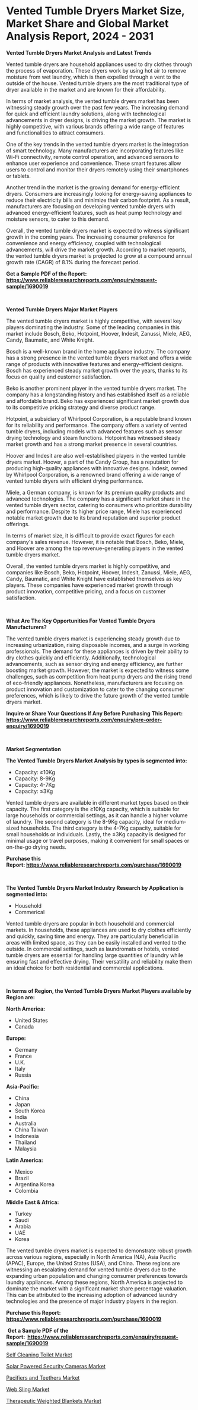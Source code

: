 <p><h1>Vented Tumble Dryers Market Size, Market Share and Global Market Analysis Report, 2024 - 2031</h1></p><p><strong>Vented Tumble Dryers Market Analysis and Latest Trends</strong></p>
<p><p>Vented tumble dryers are household appliances used to dry clothes through the process of evaporation. These dryers work by using hot air to remove moisture from wet laundry, which is then expelled through a vent to the outside of the house. Vented tumble dryers are the most traditional type of dryer available in the market and are known for their affordability.</p><p>In terms of market analysis, the vented tumble dryers market has been witnessing steady growth over the past few years. The increasing demand for quick and efficient laundry solutions, along with technological advancements in dryer designs, is driving the market growth. The market is highly competitive, with various brands offering a wide range of features and functionalities to attract consumers.</p><p>One of the key trends in the vented tumble dryers market is the integration of smart technology. Many manufacturers are incorporating features like Wi-Fi connectivity, remote control operation, and advanced sensors to enhance user experience and convenience. These smart features allow users to control and monitor their dryers remotely using their smartphones or tablets.</p><p>Another trend in the market is the growing demand for energy-efficient dryers. Consumers are increasingly looking for energy-saving appliances to reduce their electricity bills and minimize their carbon footprint. As a result, manufacturers are focusing on developing vented tumble dryers with advanced energy-efficient features, such as heat pump technology and moisture sensors, to cater to this demand.</p><p>Overall, the vented tumble dryers market is expected to witness significant growth in the coming years. The increasing consumer preference for convenience and energy efficiency, coupled with technological advancements, will drive the market growth. According to market reports, the vented tumble dryers market is projected to grow at a compound annual growth rate (CAGR) of 8.1% during the forecast period.</p></p>
<p><strong>Get a Sample PDF of the Report:&nbsp; <a href="https://www.reliableresearchreports.com/enquiry/request-sample/1690019">https://www.reliableresearchreports.com/enquiry/request-sample/1690019</a></strong></p>
<p>&nbsp;</p>
<p><strong>Vented Tumble Dryers Major Market Players</strong></p>
<p><p>The vented tumble dryers market is highly competitive, with several key players dominating the industry. Some of the leading companies in this market include Bosch, Beko, Hotpoint, Hoover, Indesit, Zanussi, Miele, AEG, Candy, Baumatic, and White Knight.</p><p>Bosch is a well-known brand in the home appliance industry. The company has a strong presence in the vented tumble dryers market and offers a wide range of products with innovative features and energy-efficient designs. Bosch has experienced steady market growth over the years, thanks to its focus on quality and customer satisfaction.</p><p>Beko is another prominent player in the vented tumble dryers market. The company has a longstanding history and has established itself as a reliable and affordable brand. Beko has experienced significant market growth due to its competitive pricing strategy and diverse product range.</p><p>Hotpoint, a subsidiary of Whirlpool Corporation, is a reputable brand known for its reliability and performance. The company offers a variety of vented tumble dryers, including models with advanced features such as sensor drying technology and steam functions. Hotpoint has witnessed steady market growth and has a strong market presence in several countries.</p><p>Hoover and Indesit are also well-established players in the vented tumble dryers market. Hoover, a part of the Candy Group, has a reputation for producing high-quality appliances with innovative designs. Indesit, owned by Whirlpool Corporation, is a renowned brand offering a wide range of vented tumble dryers with efficient drying performance.</p><p>Miele, a German company, is known for its premium quality products and advanced technologies. The company has a significant market share in the vented tumble dryers sector, catering to consumers who prioritize durability and performance. Despite its higher price range, Miele has experienced notable market growth due to its brand reputation and superior product offerings.</p><p>In terms of market size, it is difficult to provide exact figures for each company's sales revenue. However, it is notable that Bosch, Beko, Miele, and Hoover are among the top revenue-generating players in the vented tumble dryers market.</p><p>Overall, the vented tumble dryers market is highly competitive, and companies like Bosch, Beko, Hotpoint, Hoover, Indesit, Zanussi, Miele, AEG, Candy, Baumatic, and White Knight have established themselves as key players. These companies have experienced market growth through product innovation, competitive pricing, and a focus on customer satisfaction.</p></p>
<p>&nbsp;</p>
<p><strong>What Are The Key Opportunities For Vented Tumble Dryers Manufacturers?</strong></p>
<p><p>The vented tumble dryers market is experiencing steady growth due to increasing urbanization, rising disposable incomes, and a surge in working professionals. The demand for these appliances is driven by their ability to dry clothes quickly and efficiently. Additionally, technological advancements, such as sensor drying and energy efficiency, are further boosting market growth. However, the market is expected to witness some challenges, such as competition from heat pump dryers and the rising trend of eco-friendly appliances. Nonetheless, manufacturers are focusing on product innovation and customization to cater to the changing consumer preferences, which is likely to drive the future growth of the vented tumble dryers market.</p></p>
<p><strong>Inquire or Share Your Questions If Any Before Purchasing This Report: <a href="https://www.reliableresearchreports.com/enquiry/pre-order-enquiry/1690019">https://www.reliableresearchreports.com/enquiry/pre-order-enquiry/1690019</a></strong></p>
<p>&nbsp;</p>
<p><strong>Market Segmentation</strong></p>
<p><strong>The Vented Tumble Dryers Market Analysis by types is segmented into:</strong></p>
<p><ul><li>Capacity: ≥10Kg</li><li>Capacity: 8-9Kg</li><li>Capacity: 4-7Kg</li><li>Capacity: ≤3Kg</li></ul></p>
<p><p>Vented tumble dryers are available in different market types based on their capacity. The first category is the ≥10Kg capacity, which is suitable for large households or commercial settings, as it can handle a higher volume of laundry. The second category is the 8-9Kg capacity, ideal for medium-sized households. The third category is the 4-7Kg capacity, suitable for small households or individuals. Lastly, the ≤3Kg capacity is designed for minimal usage or travel purposes, making it convenient for small spaces or on-the-go drying needs.</p></p>
<p><strong>Purchase this Report:&nbsp;<a href="https://www.reliableresearchreports.com/purchase/1690019">https://www.reliableresearchreports.com/purchase/1690019</a></strong></p>
<p>&nbsp;</p>
<p><strong>The Vented Tumble Dryers Market Industry Research by Application is segmented into:</strong></p>
<p><ul><li>Household</li><li>Commerical</li></ul></p>
<p><p>Vented tumble dryers are popular in both household and commercial markets. In households, these appliances are used to dry clothes efficiently and quickly, saving time and energy. They are particularly beneficial in areas with limited space, as they can be easily installed and vented to the outside. In commercial settings, such as laundromats or hotels, vented tumble dryers are essential for handling large quantities of laundry while ensuring fast and effective drying. Their versatility and reliability make them an ideal choice for both residential and commercial applications.</p></p>
<p>&nbsp;</p>
<p><strong>In terms of Region, the Vented Tumble Dryers Market Players available by Region are:</strong></p>
<p>
    <p> <strong> North America: </strong>
        <ul>
            <li>United States</li>
            <li>Canada</li>
        </ul>
        </p> 
    <p> <strong> Europe: </strong>
        <ul>
            <li>Germany</li>
            <li>France</li>
            <li>U.K.</li>
            <li>Italy</li>
            <li>Russia</li>
        </ul>
        </p> 
    <p> <strong> Asia-Pacific: </strong>
        <ul>
            <li>China</li>
            <li>Japan</li>
            <li>South Korea</li>
            <li>India</li>
            <li>Australia</li>
            <li>China Taiwan</li>
            <li>Indonesia</li>
            <li>Thailand</li>
            <li>Malaysia</li>
        </ul>
        </p> 
    <p> <strong> Latin America: </strong>
        <ul>
            <li>Mexico</li>
            <li>Brazil</li>
            <li>Argentina Korea</li>
            <li>Colombia</li>
        </ul>
        </p> 
    <p> <strong> Middle East & Africa: </strong>
        <ul>
            <li>Turkey</li>
            <li>Saudi</li>
            <li>Arabia</li>
            <li>UAE</li>
            <li>Korea</li>
        </ul>
    </p>
    </p>
<p><p>The vented tumble dryers market is expected to demonstrate robust growth across various regions, especially in North America (NA), Asia Pacific (APAC), Europe, the United States (USA), and China. These regions are witnessing an escalating demand for vented tumble dryers due to the expanding urban population and changing consumer preferences towards laundry appliances. Among these regions, North America is projected to dominate the market with a significant market share percentage valuation. This can be attributed to the increasing adoption of advanced laundry technologies and the presence of major industry players in the region.</p></p>
<p><strong>Purchase this Report: <a href="https://www.reliableresearchreports.com/purchase/1690019">https://www.reliableresearchreports.com/purchase/1690019</a></strong></p>
<p>&nbsp;<strong>Get a Sample PDF of the Report:&nbsp;&nbsp;<a href="https://www.reliableresearchreports.com/enquiry/request-sample/1690019">https://www.reliableresearchreports.com/enquiry/request-sample/1690019</a></strong></p>
<p><strong></strong></p>
<p><p><a href="https://github.com/khayangel/Market-Research-Report-List-1/blob/main/self-cleaning-toilet-market.md">Self Cleaning Toilet Market</a></p><p><a href="https://github.com/elizabethdagraca/Market-Research-Report-List-1/blob/main/solar-powered-security-cameras-market.md">Solar Powered Security Cameras Market</a></p><p><a href="https://github.com/indrystar/Market-Research-Report-List-1/blob/main/pacifiers-and-teethers-market.md">Pacifiers and Teethers Market</a></p><p><a href="https://github.com/lababdou/Market-Research-Report-List-1/blob/main/web-sling-market.md">Web Sling Market</a></p><p><a href="https://github.com/juniordelafrance/Market-Research-Report-List-1/blob/main/therapeutic-weighted-blankets-market.md">Therapeutic Weighted Blankets Market</a></p></p>